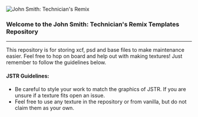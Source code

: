 ![John Smith: Technician's Remix](http://i.imgur.com/rmdNmOC.jpg)  

### Welcome to the John Smith: Technician's Remix Templates Repository ###
------------------------------------------------------------------


This repository is for storing xcf, psd and base files to make maintenance easier. Feel free to hop on board and help out with making textures! Just remember to follow the guidelines below.

#### JSTR Guidelines: ####

* Be careful to style your work to match the graphics of JSTR. If you are unsure if a texture fits open an issue.
* Feel free to use any texture in the repository or from vanilla, but do not claim them as your own.
